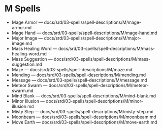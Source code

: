 # M Spells

- Mage Armor — docs/srd/03-spells/spell-descriptions/M/mage-armor.md
- Mage Hand — docs/srd/03-spells/spell-descriptions/M/mage-hand.md
- Major Image — docs/srd/03-spells/spell-descriptions/M/major-image.md
- Mass Healing Word — docs/srd/03-spells/spell-descriptions/M/mass-healing-word.md
- Mass Suggestion — docs/srd/03-spells/spell-descriptions/M/mass-suggestion.md
- Maze — docs/srd/03-spells/spell-descriptions/M/maze.md
- Mending — docs/srd/03-spells/spell-descriptions/M/mending.md
- Message — docs/srd/03-spells/spell-descriptions/M/message.md
- Meteor Swarm — docs/srd/03-spells/spell-descriptions/M/meteor-swarm.md
- Mind Blank — docs/srd/03-spells/spell-descriptions/M/mind-blank.md
- Minor Illusion — docs/srd/03-spells/spell-descriptions/M/minor-illusion.md
- Misty Step — docs/srd/03-spells/spell-descriptions/M/misty-step.md
- Moonbeam — docs/srd/03-spells/spell-descriptions/M/moonbeam.md
- Move Earth — docs/srd/03-spells/spell-descriptions/M/move-earth.md
